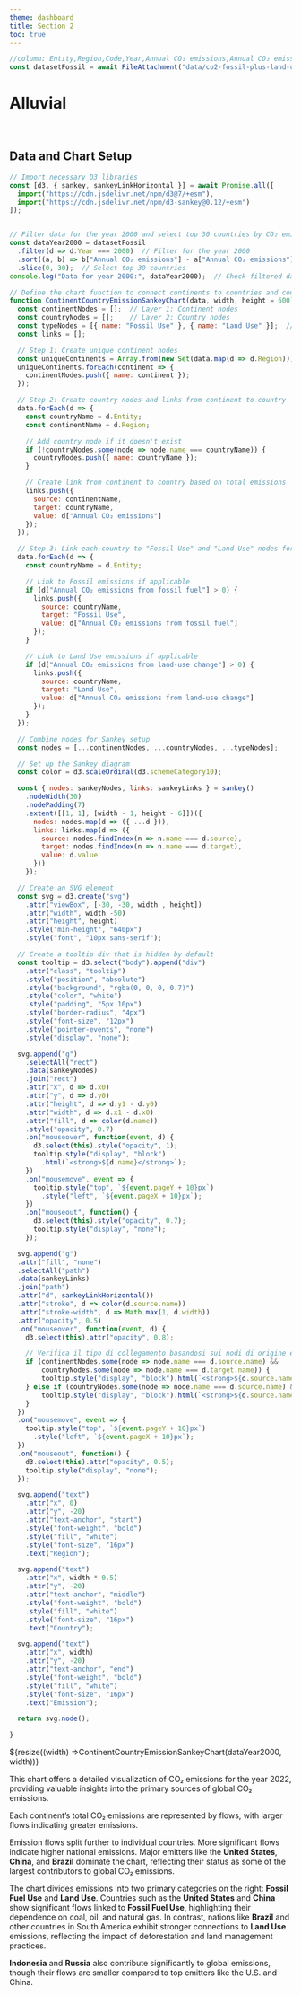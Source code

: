 ```yaml
---
theme: dashboard
title: Section 2
toc: true
---
```


```js
//column: Entity,Region,Code,Year,Annual CO₂ emissions,Annual CO₂ emissions from land-use change,Annual CO₂ emissions from fossil fuel
const datasetFossil = await FileAttachment("data/co2-fossil-plus-land-use.csv").csv({ typed: true });
```


# Alluvial
<br>

## Data and Chart Setup

```js
// Import necessary D3 libraries
const [d3, { sankey, sankeyLinkHorizontal }] = await Promise.all([
  import("https://cdn.jsdelivr.net/npm/d3@7/+esm"),
  import("https://cdn.jsdelivr.net/npm/d3-sankey@0.12/+esm")
]);


// Filter data for the year 2000 and select top 30 countries by CO₂ emissions
const dataYear2000 = datasetFossil
  .filter(d => d.Year === 2000)  // Filter for the year 2000
  .sort((a, b) => b["Annual CO₂ emissions"] - a["Annual CO₂ emissions"])  // Sort by emissions, descending
  .slice(0, 30);  // Select top 30 countries
console.log("Data for year 2000:", dataYear2000);  // Check filtered data

// Define the chart function to connect continents to countries and countries to emission types
function ContinentCountryEmissionSankeyChart(data, width, height = 600) {
  const continentNodes = [];  // Layer 1: Continent nodes
  const countryNodes = [];    // Layer 2: Country nodes
  const typeNodes = [{ name: "Fossil Use" }, { name: "Land Use" }];  // Layer 3: Emission types
  const links = [];

  // Step 1: Create unique continent nodes
  const uniqueContinents = Array.from(new Set(data.map(d => d.Region)));
  uniqueContinents.forEach(continent => {
    continentNodes.push({ name: continent });
  });

  // Step 2: Create country nodes and links from continent to country
  data.forEach(d => {
    const countryName = d.Entity;
    const continentName = d.Region;

    // Add country node if it doesn't exist
    if (!countryNodes.some(node => node.name === countryName)) {
      countryNodes.push({ name: countryName });
    }

    // Create link from continent to country based on total emissions
    links.push({
      source: continentName,
      target: countryName,
      value: d["Annual CO₂ emissions"]
    });
  });

  // Step 3: Link each country to "Fossil Use" and "Land Use" nodes for specific emission types
  data.forEach(d => {
    const countryName = d.Entity;

    // Link to Fossil emissions if applicable
    if (d["Annual CO₂ emissions from fossil fuel"] > 0) {
      links.push({
        source: countryName,
        target: "Fossil Use",
        value: d["Annual CO₂ emissions from fossil fuel"]
      });
    }

    // Link to Land Use emissions if applicable
    if (d["Annual CO₂ emissions from land-use change"] > 0) {
      links.push({
        source: countryName,
        target: "Land Use",
        value: d["Annual CO₂ emissions from land-use change"]
      });
    }
  });

  // Combine nodes for Sankey setup
  const nodes = [...continentNodes, ...countryNodes, ...typeNodes];

  // Set up the Sankey diagram
  const color = d3.scaleOrdinal(d3.schemeCategory10);

  const { nodes: sankeyNodes, links: sankeyLinks } = sankey()
    .nodeWidth(30)
    .nodePadding(7)
    .extent([[1, 1], [width - 1, height - 6]])({
      nodes: nodes.map(d => ({ ...d })),
      links: links.map(d => ({
        source: nodes.findIndex(n => n.name === d.source),
        target: nodes.findIndex(n => n.name === d.target),
        value: d.value
      }))
    });

  // Create an SVG element
  const svg = d3.create("svg")
    .attr("viewBox", [-30, -30, width , height])
    .attr("width", width -50)
    .attr("height", height)
    .style("min-height", "640px")
    .style("font", "10px sans-serif");

  // Create a tooltip div that is hidden by default
  const tooltip = d3.select("body").append("div")
    .attr("class", "tooltip")
    .style("position", "absolute")
    .style("background", "rgba(0, 0, 0, 0.7)")
    .style("color", "white")
    .style("padding", "5px 10px")
    .style("border-radius", "4px")
    .style("font-size", "12px")
    .style("pointer-events", "none")
    .style("display", "none");

  svg.append("g")
    .selectAll("rect")
    .data(sankeyNodes)
    .join("rect")
    .attr("x", d => d.x0)
    .attr("y", d => d.y0)
    .attr("height", d => d.y1 - d.y0)
    .attr("width", d => d.x1 - d.x0)
    .attr("fill", d => color(d.name))
    .style("opacity", 0.7)
    .on("mouseover", function(event, d) {
      d3.select(this).style("opacity", 1);
      tooltip.style("display", "block")
        .html(`<strong>${d.name}</strong>`);
    })
    .on("mousemove", event => {
      tooltip.style("top", `${event.pageY + 10}px`)
        .style("left", `${event.pageX + 10}px`);
    })
    .on("mouseout", function() {
      d3.select(this).style("opacity", 0.7);
      tooltip.style("display", "none");
    });

  svg.append("g")
  .attr("fill", "none")
  .selectAll("path")
  .data(sankeyLinks)
  .join("path")
  .attr("d", sankeyLinkHorizontal())
  .attr("stroke", d => color(d.source.name))
  .attr("stroke-width", d => Math.max(1, d.width))
  .attr("opacity", 0.5)
  .on("mouseover", function(event, d) {
    d3.select(this).attr("opacity", 0.8);

    // Verifica il tipo di collegamento basandosi sui nodi di origine e destinazione
    if (continentNodes.some(node => node.name === d.source.name) &&
        countryNodes.some(node => node.name === d.target.name)) {
        tooltip.style("display", "block").html(`<strong>${d.source.name} → ${d.target.name}</strong>`);
    } else if (countryNodes.some(node => node.name === d.source.name) && typeNodes.some(node => node.name === d.target.name)) {
        tooltip.style("display", "block").html(`<strong>${d.source.name} → Value: ${(d.value / 1_000_000_000).toLocaleString()} BT </strong>`);
    }
  })
  .on("mousemove", event => {
    tooltip.style("top", `${event.pageY + 10}px`)
      .style("left", `${event.pageX + 10}px`);
  })
  .on("mouseout", function() {
    d3.select(this).attr("opacity", 0.5);
    tooltip.style("display", "none");
  });

  svg.append("text")
    .attr("x", 0)
    .attr("y", -20)
    .attr("text-anchor", "start")
    .style("font-weight", "bold")
    .style("fill", "white")
    .style("font-size", "16px")
    .text("Region");

  svg.append("text")
    .attr("x", width * 0.5)
    .attr("y", -20)
    .attr("text-anchor", "middle")
    .style("font-weight", "bold")
    .style("fill", "white")
    .style("font-size", "16px")
    .text("Country");

  svg.append("text")
    .attr("x", width)
    .attr("y", -20)
    .attr("text-anchor", "end")
    .style("font-weight", "bold")
    .style("fill", "white")
    .style("font-size", "16px")
    .text("Emission");

  return svg.node();

}

```

<div class="grid grid-cols-1"> 
  <div class="card"> ${resize((width) =>ContinentCountryEmissionSankeyChart(dataYear2000, width))}</div> 
</div>

<p>

This chart offers a detailed visualization of CO₂ emissions for the year 2022, providing valuable insights into the primary sources of global CO₂ emissions.

Each continent’s total CO₂ emissions are represented by flows, with larger flows indicating greater emissions.

Emission flows split further to individual countries. More significant flows indicate higher national emissions.
Major emitters like the **United States**, **China**, and **Brazil** dominate the chart, reflecting their status as some of the largest contributors to global CO₂ emissions.

The chart divides emissions into two primary categories on the right: **Fossil Fuel Use** and **Land Use**.
Countries such as the **United States** and **China** show significant flows linked to **Fossil Fuel Use**, highlighting their dependence on coal, oil, and natural gas.
In contrast, nations like **Brazil** and other countries in South America exhibit stronger connections to **Land Use** emissions, reflecting the impact of deforestation and land management practices.

**Indonesia** and **Russia** also contribute significantly to global emissions, though their flows are smaller compared to top emitters like the U.S. and China.

</p>

